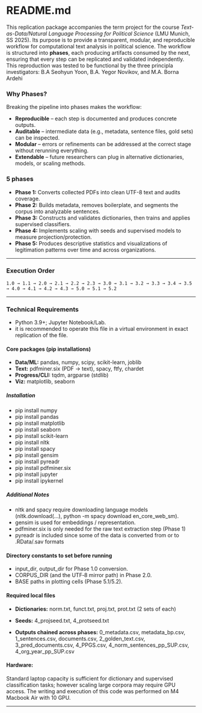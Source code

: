 # **README.md**
This replication package accompanies the term project for the course *Text-as-Data/Natural Language Processing for Political Science* (LMU Munich, SS 2025).  Its purpose is to provide a transparent, modular, and reproducible workflow for computational text analysis in political science. The workflow is structured into **phases**, each producing artifacts consumed by the next, ensuring that every step can be replicated and validated independently. This reproduction was tested to be functional by the three principla investigators: B.A Seohyun Yoon, B.A. Yegor Novikov, and M.A. Borna Ardehi

### **Why Phases?**
Breaking the pipeline into phases makes the workflow:
* **Reproducible** – each step is documented and produces concrete outputs.  
* **Auditable** – intermediate data (e.g., metadata, sentence files, gold sets) can be inspected.  
* **Modular** – errors or refinements can be addressed at the correct stage without rerunning everything.  
* **Extendable** – future researchers can plug in alternative dictionaries, models, or scaling methods.

### **5 phases**
* **Phase 1:** Converts collected PDFs into clean UTF-8 text and audits coverage.
* **Phase 2:** Builds metadata, removes boilerplate, and segments the corpus into analyzable sentences.
* **Phase 3:** Constructs and validates dictionaries, then trains and applies supervised classifiers.
* **Phase 4:** Implements scaling with seeds and supervised models to measure projection/protection.
* **Phase 5:** Produces descriptive statistics and visualizations of legitimation patterns over time and across organizations.

---

### **Execution Order**
`1.0 → 1.1 → 2.0 → 2.1 → 2.2 → 2.3 → 3.0 → 3.1 → 3.2 → 3.3 → 3.4 → 3.5 → 4.0 → 4.1 → 4.2 → 4.3 → 5.0 → 5.1 → 5.2`

---

### **Technical Requirements**
* Python 3.9+; Jupyter Notebook/Lab.  
* it is recommended to operate this file in a virtual environment in exact replication of the file.

#### **Core packages (pip installations)**
* **Data/ML:** pandas, numpy, scipy, scikit-learn, joblib
* **Text:** pdfminer.six (PDF → text), spacy, ftfy, chardet
* **Progress/CLI:** tqdm, argparse (stdlib)
* **Viz:** matplotlib, seaborn

##### *Installation*
* pip install numpy 
* pip install pandas 
* pip install matplotlib 
* pip install seaborn 
* pip install scikit-learn
* pip install nltk 
* pip install spacy 
* pip install gensim 
* pip install pyreadr 
* pip install pdfminer.six 
* pip install jupyter 
* pip install ipykernel 

##### *Additional Notes*
* nltk and spacy require downloading language models (nltk.download(...), python -m spacy download en_core_web_sm).
* gensim is used for embeddings / representation.
* pdfminer.six is only needed for the raw text extraction step (Phase 1)
* pyreadr is included since some of the data is converted from or to .RData/.sav formats

#### **Directory constants to set before running**
* input_dir, output_dir for Phase 1.0 conversion.
* CORPUS_DIR (and the UTF‑8 mirror path) in Phase 2.0.
* BASE paths in plotting cells (Phase 5.1/5.2).

#### **Required local files**
* **Dictionaries:** norm.txt, funct.txt, proj.txt, prot.txt (2 sets of each)
* **Seeds:** 4_projseed.txt, 4_protseed.txt

* **Outputs chained across phases:** 
0_metadata.csv, metadata_bp.csv, 1_sentences.csv, documents.csv, 2_golden_text.csv, 3_pred_documents.csv, 4_PPGS.csv, 4_norm_sentences_pp_SUP.csv, 4_org_year_pp_SUP.csv

#### **Hardware:** 
Standard laptop capacity is sufficient for dictionary and supervised classification tasks; however scaling large corpora may require GPU access. The writing and execution of this code was performed on M4 Macbook Air with 10 GPU.

___________________________________________________
